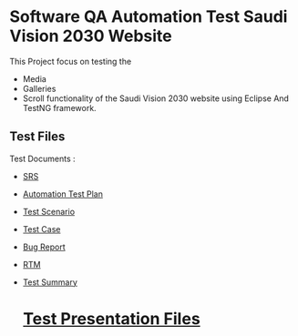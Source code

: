 # Software QA Automation Test Saudi Vision 2030 Website

This Project focus on testing the 
- Media 
- Galleries
- Scroll functionality of the Saudi Vision 2030 website using Eclipse And TestNG framework.

## Test Files
Test Documents :
- [SRS](https://docs.google.com/document/d/1fSOdPhJXBjbOIau7Eiib3IpQAg_iCWoK/edit?usp=drive_link&ouid=103465358764050455707&rtpof=true&sd=true)
- [Automation Test Plan](https://docs.google.com/document/d/1PsNrkSr9CiJ4s-IANbNIjVoC-Lgtbn09/edit?usp=drive_link&ouid=103465358764050455707&rtpof=true&sd=true)
- [Test Scenario](https://docs.google.com/spreadsheets/d/1Kk4Po5nSMhGiIiAsxuDC3o5Vt7_DrJx8/edit?usp=drive_link&ouid=103465358764050455707&rtpof=true&sd=true)
- [Test Case](https://docs.google.com/spreadsheets/d/1sxwKja0UrsJP5Ao1og-9iD-QroUFQsp_/edit?usp=drive_link&ouid=103465358764050455707&rtpof=true&sd=true)
- [Bug Report](https://docs.google.com/spreadsheets/d/1rolEGXztmZz12F-XOrbVZ1gst6PuQjVk/edit?usp=drive_link&ouid=103465358764050455707&rtpof=true&sd=true)
- [RTM](https://docs.google.com/spreadsheets/d/1r2Ho0YzwidPplhNiP59U3MkDcHkCD4TC/edit?usp=drive_link&ouid=103465358764050455707&rtpof=true&sd=true)
- [Test Summary](https://docs.google.com/document/d/1Y762n8kjRTq5IxvdPYz0nW2tItkZmqfK/edit?usp=drive_link&ouid=103465358764050455707&rtpof=true&sd=true)

  # [Test Presentation Files](https://docs.google.com/presentation/d/1wPotGDr3yRRxAn-N9D1xVWmnzuPFLClKKRVIJjEK5JU/edit?usp=drive_link)
